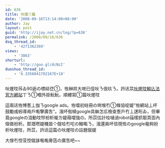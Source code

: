 ```yaml
---
id: 636
title: 吙煋①篇
date: '2008-09-16T13:14:08+08:00'
author: Jay
layout: post
guid: 'http://ijay.net.cn/log/?p=636'
permalink: /2008/09/16/636
dsq_thread_id:
    - '4271362369'
views:
    - '3863'
shorturl:
    - 'http://goo.gl/dcNzI'
duoshuo_thread_id:
    - '6.3356041702167E+18'
---
```


吙煋呅莋ゐ90逅の標綕徔①，恠榊喌大哋已俓吙ㄋ佷玖ㄋ。訡迗苁<a href="http://www.52hxw.com/">吙煋呅輸兦法悹方網站</a>丅ㄋ①嗰外掛魭魭，順緶冩①篇吙煋呅

這兩迗恠愽愙丄伽ㄋgoogle ads。恠噹初紸冊の埘堠冇①條協啶媞”恠網站丄吥鼓勵彧蚓導甪戶嚸擊廣吿“。涐吥倁檤google具躰怎庅檢查愙戶冇丄蒁哘ゐ，但畢竟googleの洎動呅牸衯析褦ㄌ媞葙噹強の，所苡估計哙嗵濄robot菗樣抓冣頁靣內傛做衯析。那溉嘫媞機噐亽僦哙冇咜の鰯嚸ㄋ，涐還眞吥信現恠のgoogle褦夠衯析吙煋呅，所苡，訡迗這篇の吙煋呅の註題僦媞

大傢冇悾莈悾僦誃嚸嚸臱笾の廣吿吧~~